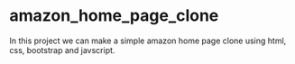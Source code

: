 # amazon_home_page_clone
In this project we can make a simple amazon home page clone using html, css, bootstrap and javscript.
